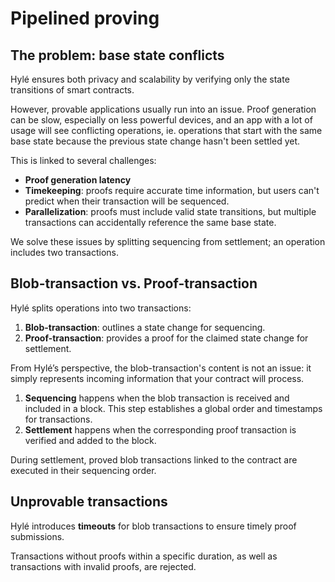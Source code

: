 # Pipelined proving

## The problem: base state conflicts

Hylé ensures both privacy and scalability by verifying only the state transitions of smart contracts.

However, provable applications usually run into an issue. Proof generation can be slow, especially on less powerful devices, and an app with a lot of usage will see conflicting operations, ie. operations that start with the same base state because the previous state change hasn't been settled yet.

This is linked to several challenges:

- **Proof generation latency**
- **Timekeeping**: proofs require accurate time information, but users can't predict when their transaction will be sequenced.
- **Parallelization**: proofs must include valid state transitions, but multiple transactions can accidentally reference the same base state.

We solve these issues by splitting sequencing from settlement; an operation includes two transactions.

## Blob-transaction vs. Proof-transaction

Hylé splits operations into two transactions:

1. **Blob-transaction**: outlines a state change for sequencing.
2. **Proof-transaction**: provides a proof for the claimed state change for settlement.

From Hylé’s perspective, the blob-transaction's content is not an issue: it simply represents incoming information that your contract will process.

1. **Sequencing** happens when the blob transaction is received and included in a block. This step establishes a global order and timestamps for transactions.
1. **Settlement** happens when the corresponding proof transaction is verified and added to the block.

During settlement, proved blob transactions linked to the contract are executed in their sequencing order.

## Unprovable transactions

Hylé introduces **timeouts** for blob transactions to ensure timely proof submissions.

Transactions without proofs within a specific duration, as well as transactions with invalid proofs, are rejected.

